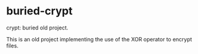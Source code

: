 # buried-crypt

crypt: buried old project.

This is an old project implementing the use of the XOR operator to encrypt files.